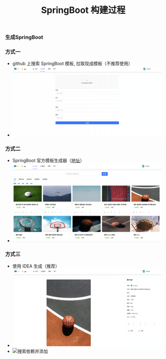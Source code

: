 ﻿---
layout: mypost
title: SpringBoot 构建过程
categories: [ SpringBoot, Java, 后端 ]
---

### 生成SpringBoot

### 方式一

- github 上搜索 SpringBoot 模板, 拉取现成模板（不推荐使用）
- ![github搜索](img.png)

### 方式二

- SpringBoot 官方模板生成器（[地址](https://start.spring.io/)）
- ![官方模板生成](img_1.png)

### 方式三

- 使用 IDEA 生成（推荐）
- ![IDEA生成](img_2.png)
- ![搜索依赖并添加](img_3.png)